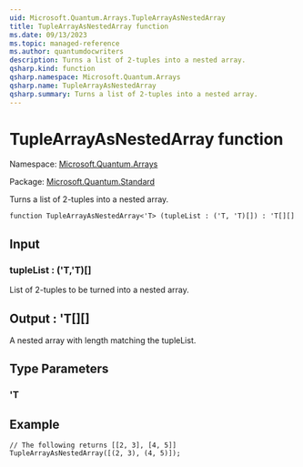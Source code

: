 ```yaml
---
uid: Microsoft.Quantum.Arrays.TupleArrayAsNestedArray
title: TupleArrayAsNestedArray function
ms.date: 09/13/2023
ms.topic: managed-reference
ms.author: quantumdocwriters
description: Turns a list of 2-tuples into a nested array.
qsharp.kind: function
qsharp.namespace: Microsoft.Quantum.Arrays
qsharp.name: TupleArrayAsNestedArray
qsharp.summary: Turns a list of 2-tuples into a nested array.
---
```


# TupleArrayAsNestedArray function

Namespace: [Microsoft.Quantum.Arrays](xref:Microsoft.Quantum.Arrays)

Package: [Microsoft.Quantum.Standard](https://nuget.org/packages/Microsoft.Quantum.Standard)


Turns a list of 2-tuples into a nested array.

```qsharp
function TupleArrayAsNestedArray<'T> (tupleList : ('T, 'T)[]) : 'T[][]
```


## Input

### tupleList : ('T,'T)[]

List of 2-tuples to be turned into a nested array.



## Output : 'T[][]

A nested array with length matching the tupleList.

## Type Parameters

### 'T



## Example

```qsharp// The following returns [[2, 3], [4, 5]]TupleArrayAsNestedArray([(2, 3), (4, 5)]);```
